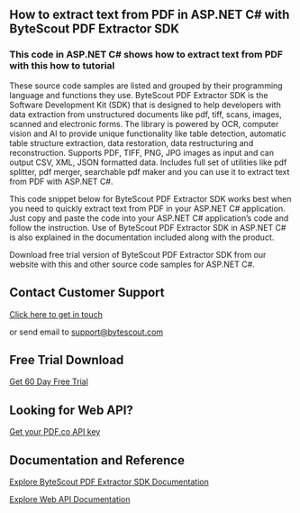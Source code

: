 ## How to extract text from PDF in ASP.NET C# with ByteScout PDF Extractor SDK

### This code in ASP.NET C# shows how to extract text from PDF with this how to tutorial

These source code samples are listed and grouped by their programming language and functions they use. ByteScout PDF Extractor SDK is the Software Development Kit (SDK) that is designed to help developers with data extraction from unstructured documents like pdf, tiff, scans, images, scanned and electronic forms. The library is powered by OCR, computer vision and AI to provide unique functionality like table detection, automatic table structure extraction, data restoration, data restructuring and reconstruction. Supports PDF, TIFF, PNG, JPG images as input and can output CSV, XML, JSON formatted data. Includes full set of utilities like pdf splitter, pdf merger, searchable pdf maker and you can use it to extract text from PDF with ASP.NET C#.

This code snippet below for ByteScout PDF Extractor SDK works best when you need to quickly extract text from PDF in your ASP.NET C# application. Just copy and paste the code into your ASP.NET C# application’s code and follow the instruction. Use of ByteScout PDF Extractor SDK in ASP.NET C# is also explained in the documentation included along with the product.

Download free trial version of ByteScout PDF Extractor SDK from our website with this and other source code samples for ASP.NET C#.

## Contact Customer Support

[Click here to get in touch](https://bytescout.zendesk.com/hc/en-us/requests/new?subject=ByteScout%20PDF%20Extractor%20SDK%20Question)

or send email to [support@bytescout.com](mailto:support@bytescout.com?subject=ByteScout%20PDF%20Extractor%20SDK%20Question) 

## Free Trial Download

[Get 60 Day Free Trial](https://bytescout.com/download/web-installer?utm_source=github-readme)

## Looking for Web API? 

[Get your PDF.co API key](https://pdf.co/documentation/api?utm_source=github-readme)

## Documentation and Reference

[Explore ByteScout PDF Extractor SDK Documentation](https://bytescout.com/documentation/index.html?utm_source=github-readme)

[Explore Web API Documentation](https://pdf.co/documentation/api?utm_source=github-readme)